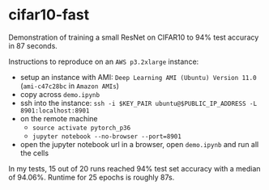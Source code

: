 # cifar10-fast

Demonstration of training a small ResNet on CIFAR10 to 94% test accuracy in 87 seconds.

Instructions to reproduce on an `AWS p3.2xlarge` instance:
- setup an instance with AMI: `Deep Learning AMI (Ubuntu) Version 11.0` (`ami-c47c28bc` in `Amazon AMIs`)
- copy across `demo.ipynb`
- ssh into the instance: `ssh -i $KEY_PAIR ubuntu@$PUBLIC_IP_ADDRESS -L 8901:localhost:8901`
- on the remote machine
    - `source activate pytorch_p36`
    - `jupyter notebook --no-browser --port=8901`
 - open the jupyter notebook url in a browser, open `demo.ipynb` and run all the cells

 In my tests, 15 out of 20 runs reached 94% test set accuracy with a median of 94.06%. Runtime for 25 epochs is roughly 87s.


